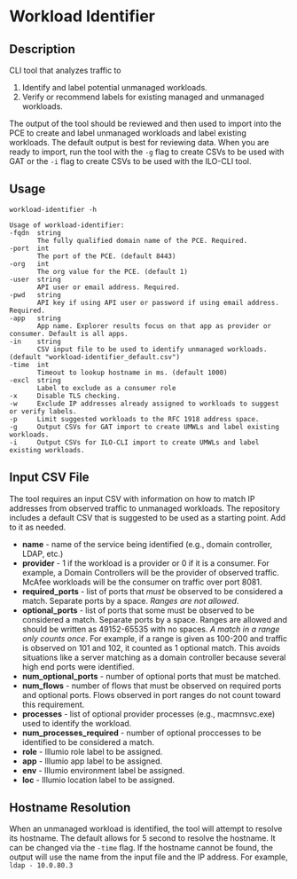 # Workload Identifier

## Description
CLI tool that analyzes traffic to 
1. Identify and label potential unmanaged workloads.
2. Verify or recommend labels for existing managed and unmanaged workloads.

The output of the tool should be reviewed and then used to import into the PCE to create and label unmanaged workloads and label existing workloads. The default output is best for reviewing data. When you are ready to import, run the tool with the `-g` flag to create CSVs to be used with GAT or the `-i` flag to create CSVs to be used with the ILO-CLI tool.

## Usage
`workload-identifier -h`
```
Usage of workload-identifier:
-fqdn  string
       The fully qualified domain name of the PCE. Required.
-port  int
       The port of the PCE. (default 8443)
-org   int
       The org value for the PCE. (default 1)
-user  string
       API user or email address. Required.
-pwd   string
       API key if using API user or password if using email address. Required.
-app   string
       App name. Explorer results focus on that app as provider or consumer. Default is all apps.
-in    string
       CSV input file to be used to identify unmanaged workloads. (default "workload-identifier_default.csv")
-time  int
       Timeout to lookup hostname in ms. (default 1000)
-excl  string
       Label to exclude as a consumer role
-x     Disable TLS checking.
-w     Exclude IP addresses already assigned to workloads to suggest or verify labels.
-p     Limit suggested workloads to the RFC 1918 address space.
-g     Output CSVs for GAT import to create UMWLs and label existing workloads.
-i     Output CSVs for ILO-CLI import to create UMWLs and label existing workloads.
```

## Input CSV File
The tool requires an input CSV with information on how to match IP addresses from observed traffic to unmanaged workloads. The repository includes a default CSV that is suggested to be used as a starting point. Add to it as needed.
* **name** - name of the service being identified (e.g., domain controller, LDAP, etc.)
* **provider** - 1 if the workload is a provider or 0 if it is a consumer. For example, a Domain Controllers will be the provider of observed traffic. McAfee workloads will be the consumer on traffic over port 8081.
* **required_ports** - list of ports that _must_ be observed to be considered a match. Separate ports by a space. *_Ranges are not allowed_*.
* **optional_ports** - list of ports that some must be observed to be considered a match. Separate ports by a space. Ranges are allowed and should be written as 49152-65535 with no spaces. *_A match in a range only counts once_*. For example, if a range is given as 100-200 and traffic is observed on 101 and 102, it counted as 1 optional match. This avoids situations like a server matching as a domain controller because several high end ports were identified.
* **num_optional_ports** - number of optional ports that must be matched.
* **num_flows** - number of flows that must be observed on required ports and optional ports. Flows observed in port ranges do not count toward this requirement.
* **processes** - list of optional provider processes (e.g., macmnsvc.exe) used to identify the workload.
* **num_processes_required** - number of optional proccesses to be identified to be considered a match.
* **role** - Illumio role label to be assigned.
* **app** - Illumio app label to be assigned.
* **env** - Illumio environment label be assigned.
* **loc** - Illumio location label to be assigned.

## Hostname Resolution
When an unmanaged workload is identified, the tool will attempt to resolve its hostname. The default allows for 5 second to resolve the hostname. It can be changed via the `-time` flag. If the hostname cannot be found, the output will use the name from the input file and the IP address. For example, `ldap - 10.0.80.3`